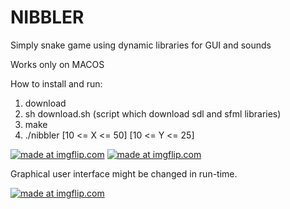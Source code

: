 # NIBBLER
Simply snake game using dynamic libraries for GUI and sounds

Works only on MACOS

How to install and run:
1) download
2) sh download.sh (script which download sdl and sfml libraries)
3) make
4) ./nibbler [10 <= X <= 50] [10 <= Y <= 25] 

<a href="https://imgflip.com/gif/2pmurk"><img src="https://i.imgflip.com/2pmurk.gif" title="made at imgflip.com"/></a>
<a href="https://imgflip.com/gif/2pmuw3"><img src="https://i.imgflip.com/2pmuw3.gif" title="made at imgflip.com"/></a>

Graphical user interface might be changed in run-time.

<a href="https://imgflip.com/gif/2pmv4s"><img src="https://i.imgflip.com/2pmv4s.gif" title="made at imgflip.com"/></a>
